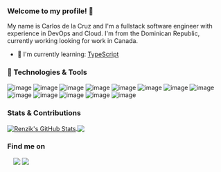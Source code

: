 ### Welcome to my profile! 👋

My name is Carlos de la Cruz and I'm a fullstack software engineer with experience in DevOps and Cloud. I'm from the Dominican Republic, currently working looking for work in Canada.

  - 🔭 I'm currently learning: [TypeScript](https://www.typescriptlang.org/play/?jsx=2&esModuleInterop=true&e=196#example/typescript-with-react)

### 🔧 Technologies & Tools
![image](https://img.shields.io/badge/-Postman-informational?style=flat&logo=Postman&logoColor=orange&color=060606)
![image](https://img.shields.io/badge/-React-Native-informational?style=flat&logo=React&logoColor=61DAFB&color=060606)
![image](https://user-images.githubusercontent.com/28737279/128578185-971ae817-13e9-41e0-897c-5d9060b58eba.png)
![image](https://user-images.githubusercontent.com/28737279/128578189-aa0dd7f6-2590-4cca-b15a-f41bad000f50.png)
![image](https://user-images.githubusercontent.com/28737279/128578203-498ae3a1-e0ea-435f-a124-d09bcc81c491.png)
![image](https://user-images.githubusercontent.com/28737279/128578212-59bd6514-87c5-460f-9e55-65f0b87cda6d.png)
![image](https://user-images.githubusercontent.com/28737279/128578233-608b6018-0aa4-4377-94f1-1b19fc3f010a.png)
![image](https://user-images.githubusercontent.com/28737279/128578246-b2e485ac-31ba-41df-bf96-2ee64f783d16.png)
![image](https://user-images.githubusercontent.com/28737279/128578237-2372dcf2-5359-4322-be9f-8e11e9e0057f.png)
![image](https://user-images.githubusercontent.com/28737279/128578260-0aa39299-ded8-4867-822e-e702bab4aa3a.png)
![image](https://user-images.githubusercontent.com/28737279/128578265-756041df-b916-41c5-b4f4-b527f4a477f5.png)
![image](https://user-images.githubusercontent.com/28737279/128578269-e1394efe-f07b-4dd2-ac7a-8285e11df92a.png)
![image](https://user-images.githubusercontent.com/28737279/128578270-b8a7ca32-bd26-491c-bd53-9f80809e4c10.png)


### Stats & Contributions
<a href="https://github.com/Renzik/Renzik">
  <img align="center" src="https://github-readme-stats.vercel.app/api/?username=Renzik&hide=css,html&show_icons=true&line_height=27&count_private=true&title_color=41b783&text_color=c9cacc&icon_color=2bbc8a&bg_color=1d1f21" alt="Renzik's GitHub Stats" />
</a>

<a href="https://github.com/Renzik/Renzik">
  <img align="center" src="https://github-readme-stats.vercel.app/api/top-langs/?username=Renzik&hide=css,html&title_color=41b783&text_color=c9cacc&icon_color=41b783&bg_color=1d1f21&langs_count=3" />
</a>


### Find me on
<p style="margin:1em;">
  <a href="https://www.linkedin.com/in/carlos-dev/" rel="nofollow"><img src="https://img.shields.io/badge/-Linkedin-008B8B?style=flat&amp;logo=appveyor=&amp;logoColor=white" style="max-width:100%;"></a>
  <a href="https://mail.google.com/mail/u/0/?fs=1&tf=cm&source=mailto&to=carlos.cruz1500@gmail.com" rel="nofollow"><img src="https://img.shields.io/badge/-Email-008B8B?style=flat&amp;logo=appveyor=&amp;logoColor=white" style="max-width:100%;"></a>
</p>
